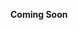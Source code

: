 <!--
{
  "title": "About Author",
  "date": "2017-03-19T23:09:49+09:00",
  "special": true
}
-->

__Coming Soon__
